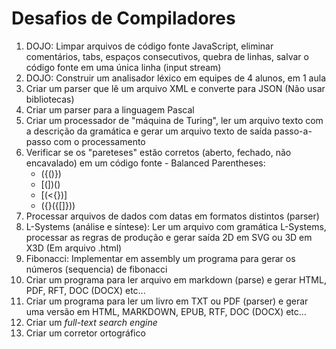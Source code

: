 # Desafios de Compiladores

1. DOJO: Limpar arquivos de código fonte JavaScript, eliminar comentários, tabs, espaços consecutivos, quebra de linhas, salvar o código fonte em uma única linha (input stream)
2. DOJO: Construir um analisador léxico em equipes de 4 alunos, em 1 aula
3. Criar um parser que lê um arquivo XML e converte para JSON (Não usar bibliotecas)
4. Criar um parser para a linguagem Pascal
5. Criar um processador de "máquina de Turing", ler um arquivo texto com a descrição da gramática e gerar um arquivo texto de saída passo-a-passo com o processamento
6. Verificar se os "pareteses" estão corretos (aberto, fechado, não encavalado) em um código fonte - Balanced Parentheses:
     - ({()})
     - [(])()
     - [(<{})]
     - ([](){}({[]}))
5. Processar arquivos de dados com datas em formatos distintos (parser)
6. L-Systems (análise e síntese): Ler um arquivo com gramática L-Systems, processar as regras de produção e gerar saída 2D em SVG ou 3D em X3D (Em arquivo .html) 
7. Fibonacci: Implementar em assembly um programa para gerar os números (sequencia) de fibonacci
8. Criar um programa para ler arquivo em markdown (parse) e gerar HTML, PDF, RFT, DOC (DOCX) etc...
9. Criar um programa para ler um livro em TXT ou PDF (parser) e gerar uma versão em HTML, MARKDOWN, EPUB, RTF, DOC (DOCX) etc...
10. Criar um _full-text search engine_
11. Criar um corretor ortográfico
